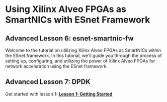 # Using Xilinx Alveo FPGAs as SmartNICs with ESnet Framework

## Advanced Lesson 6: esnet-smartnic-fw

Welcome to the tutorial on utilizing Xilinx Alveo FPGAs as SmartNICs within the ESnet framework. In this tutorial, we'll guide you through the process of setting up, configuring, and utilizing the power of Xilinx Alveo FPGAs for network acceleration using the ESnet framework.

## Advanced Lesson 7: DPDK

Get started with lesson 1: **[Lesson 1: Getting Started](1-lesson1.md)**


